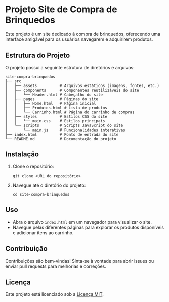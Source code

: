 # Projeto Site de Compra de Brinquedos

Este projeto é um site dedicado à compra de brinquedos, oferecendo uma interface amigável para os usuários navegarem e adquirirem produtos.

## Estrutura do Projeto

O projeto possui a seguinte estrutura de diretórios e arquivos:

```
site-compra-brinquedos
├── src
│   ├── assets          # Arquivos estáticos (imagens, fontes, etc.)
│   ├── components      # Componentes reutilizáveis do site
│   │   └── Header.html # Cabeçalho do site
│   ├── pages           # Páginas do site
│   │   ├── Home.html   # Página inicial
│   │   ├── Produtos.html # Lista de produtos
│   │   └── Carrinho.html # Página do carrinho de compras
│   ├── styles          # Estilos CSS do site
│   │   └── main.css    # Estilos principais
│   └── scripts         # Scripts JavaScript do site
│       └── main.js     # Funcionalidades interativas
├── index.html          # Ponto de entrada do site
└── README.md           # Documentação do projeto
```

## Instalação

1. Clone o repositório:
   ```
   git clone <URL do repositório>
   ```
2. Navegue até o diretório do projeto:
   ```
   cd site-compra-brinquedos
   ```

## Uso

- Abra o arquivo `index.html` em um navegador para visualizar o site.
- Navegue pelas diferentes páginas para explorar os produtos disponíveis e adicionar itens ao carrinho.

## Contribuição

Contribuições são bem-vindas! Sinta-se à vontade para abrir issues ou enviar pull requests para melhorias e correções.

## Licença

Este projeto está licenciado sob a [Licença MIT](LICENSE).
